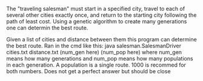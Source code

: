 The "traveling salesman" must start in a specified city, travel to each of several other cities exactly once, and return to the starting city following the path of least cost.
Using a genetic algorithm to create many generations one can determin the best route.

Given a list of cities and distance between them this program can determine the best route.
Ran in the cmd like this: java salesman.SalesmanDriver cities.txt distance.txt (num_gen here) (num_pop here)
where num_gen means how many generations and num_pop means how many populations in each generation. A population is a single route.
1000 is recommed for both numbers. Does not get a perfect answer but should be close
